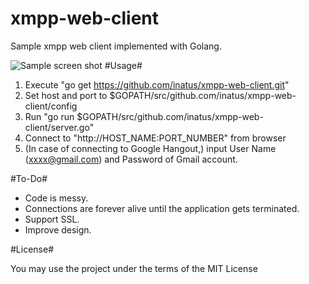 xmpp-web-client
===============

Sample xmpp web client implemented with Golang.

![Sample screen shot](https://raw.github.com/inatus/xmpp-web-client-go/master/screen_shot.png)
#Usage#

1. Execute "go get https://github.com/inatus/xmpp-web-client.git"
2. Set host and port to $GOPATH/src/github.com/inatus/xmpp-web-client/config
3. Run "go run $GOPATH/src/github.com/inatus/xmpp-web-client/server.go"
4. Connect to "http://HOST_NAME:PORT_NUMBER" from browser
5. (In case of connecting to Google Hangout,) input User Name (xxxx@gmail.com) and Password of Gmail account.

#To-Do#

* Code is messy.
* Connections are forever alive until the application gets terminated.
* Support SSL.
* Improve design.

#License#

You may use the project under the terms of the MIT License
